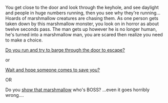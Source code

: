 You get close to the door and look through the keyhole,
and see daylight and people in huge numbers running,
then you see why they're running... Hoards of marshmallow 
creatures are chasing them. As one person gets taken down by this
marshmallow monster, you look on in horror as about 
twelve seconds pass. The man gets up however he is no longer human,
he's turned into a marshmallow man, you are 
scared then realize you need to make a choice.

[Do you run and try to barge through the door to escape?](break-through-door/break-through-door.md)

or

[Wait and hope someone comes to save you?](hope-help-comes/hope-help-comes.md)

OR

Do you [show that marshmallow](https://youtu.be/uZbjlsX0DNY?t=10s)
who's BOSS? ...even it goes horribly wrong....